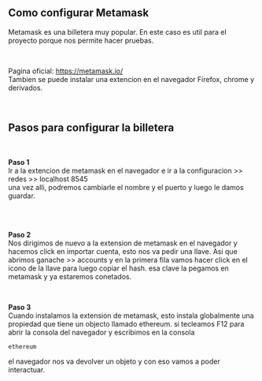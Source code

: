 ## **Como configurar Metamask**
Metamask es una billetera muy popular. En este caso es util para el proyecto porque nos permite hacer pruebas.  

</br>

Pagina oficial: https://metamask.io/  
Tambien se puede instalar una extencion en el navegador Firefox, chrome y derivados.



</br>

## **Pasos para configurar la billetera**

</br>

**Paso 1**  
Ir a la extencion de metamask en el navegador e ir a la configuracion >> redes >> localhost 8545  
una vez alli, podremos cambiarle el nombre y el puerto y luego le damos guardar.


</br>

</br>

**Paso 2**  
Nos dirigimos de nuevo a la extension de metamask en el navegador y hacemos click en importar cuenta, esto nos va pedir una llave. Asi que abrimos ganache >> accounts y en la primera fila vamos hacer click en el icono de la llave para luego copiar el hash. esa clave la pegamos en metamask y ya estaremos conetados. 


</br>

**Paso 3**  
Cuando instalamos la extension de metamask, esto instala globalmente una propiedad que tiene un objecto llamado ethereum. si tecleamos F12 para abrir la consola del navegador y escribimos en la consola 
```
ethereum
```
el navegador nos va devolver un objeto y con eso vamos a poder interactuar.

</br>
